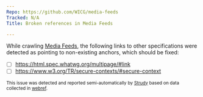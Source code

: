 ```yaml
---
Repo: https://github.com/WICG/media-feeds
Tracked: N/A
Title: Broken references in Media Feeds

---
```


While crawling [Media Feeds](https://wicg.github.io/media-feeds/), the following links to other specifications were detected as pointing to non-existing anchors, which should be fixed:
* [ ] https://html.spec.whatwg.org/multipage/#link
* [ ] https://www.w3.org/TR/secure-contexts/#secure-context

<sub>This issue was detected and reported semi-automatically by [Strudy](https://github.com/w3c/strudy/) based on data collected in [webref](https://github.com/w3c/webref/).</sub>